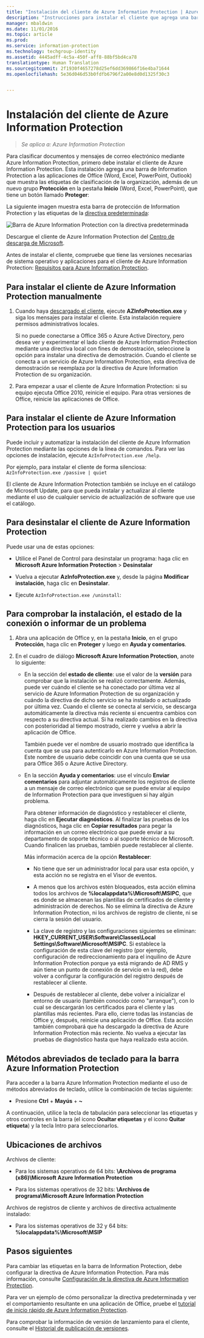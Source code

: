 ```yaml
---
title: "Instalación del cliente de Azure Information Protection | Azure Information Protection"
description: "Instrucciones para instalar el cliente que agrega una barra de Information Protection a las aplicaciones de Office para que pueda seleccionar etiquetas de clasificación de los documentos y correos electrónicos."
manager: mbaldwin
ms.date: 11/01/2016
ms.topic: article
ms.prod: 
ms.service: information-protection
ms.technology: techgroup-identity
ms.assetid: 4445adff-4c5a-450f-aff8-88bf5bd4ca78
translationtype: Human Translation
ms.sourcegitcommit: 2f1930f4657278d25ef6dd369866f16e4ba71644
ms.openlocfilehash: 5e36d046d53b0fdfb6796f2a00e8d0d1325f30c3


---
```


# <a name="installing-the-azure-information-protection-client"></a>Instalación del cliente de Azure Information Protection

>*Se aplica a: Azure Information Protection*

Para clasificar documentos y mensajes de correo electrónico mediante Azure Information Protection, primero debe instalar el cliente de Azure Information Protection. Esta instalación agrega una barra de Information Protection a las aplicaciones de Office (Word, Excel, PowerPoint, Outlook) que muestra las etiquetas de clasificación de la organización, además de un nuevo grupo **Protección** en la pestaña **Inicio** (Word, Excel, PowerPoint), que tiene un botón llamado **Proteger**:

La siguiente imagen muestra esta barra de protección de Information Protection y las etiquetas de la [directiva predeterminada](../deploy-use/configure-policy-default.md):

![Barra de Azure Information Protection con la directiva predeterminada](../media/info-protect-bar-default.png)

Descargue el cliente de Azure Information Protection del [Centro de descarga de Microsoft](https://www.microsoft.com/en-us/download/details.aspx?id=53018).

Antes de instalar el cliente, compruebe que tiene las versiones necesarias de sistema operativo y aplicaciones para el cliente de Azure Information Protection: [Requisitos para Azure Information Protection](../get-started/requirements-azure-rms.md).


## <a name="to-install-the-azure-information-protection-client-manually"></a>Para instalar el cliente de Azure Information Protection manualmente

1. Cuando haya [descargado el cliente](https://www.microsoft.com/en-us/download/details.aspx?id=53018), ejecute **AZInfoProtection.exe** y siga los mensajes para instalar el cliente. Esta instalación requiere permisos administrativos locales.

    Si no puede conectarse a Office 365 o Azure Active Directory, pero desea ver y experimentar el lado cliente de Azure Information Protection mediante una directiva local con fines de demostración, seleccione la opción para instalar una directiva de demostración. Cuando el cliente se conecta a un servicio de Azure Information Protection, esta directiva de demostración se reemplaza por la directiva de Azure Information Protection de su organización. 

2. Para empezar a usar el cliente de Azure Information Protection: si su equipo ejecuta Office 2010, reinicie el equipo. Para otras versiones de Office, reinicie las aplicaciones de Office.

## <a name="to-install-the-azure-information-protection-client-for-users"></a>Para instalar el cliente de Azure Information Protection para los usuarios

Puede incluir y automatizar la instalación del cliente de Azure Information Protection mediante las opciones de la línea de comandos. Para ver las opciones de instalación, ejecute `AzInfoProtection.exe /help`.

Por ejemplo, para instalar el cliente de forma silenciosa: `AzInfoProtection.exe /passive | quiet`

El cliente de Azure Information Protection también se incluye en el catálogo de Microsoft Update, para que pueda instalar y actualizar al cliente mediante el uso de cualquier servicio de actualización de software que use el catálogo.

## <a name="to-uninstall-the-azure-information-protection-client"></a>Para desinstalar el cliente de Azure Information Protection

Puede usar una de estas opciones:

- Utilice el Panel de Control para desinstalar un programa: haga clic en **Microsoft Azure Information Protection** > **Desinstalar**

- Vuelva a ejecutar **AzInfoProtection.exe** y, desde la página **Modificar instalación**, haga clic en **Desinstalar**. 

- Ejecute `AzInfoProtection.exe /uninstall`:


## <a name="to-verify-installation-connection-status-or-report-a-problem"></a>Para comprobar la instalación, el estado de la conexión o informar de un problema

1. Abra una aplicación de Office y, en la pestaña **Inicio**, en el grupo **Protección**, haga clic en **Proteger** y luego en **Ayuda y comentarios**.

2. En el cuadro de diálogo **Microsoft Azure Information Protection**, anote lo siguiente:

    - En la sección del **estado de cliente**: use el valor de la **versión** para comprobar que la instalación se realizó correctamente. Además, puede ver cuándo el cliente se ha conectado por última vez al servicio de Azure Information Protection de su organización y cuándo la directiva de dicho servicio se ha instalado o actualizado por última vez. Cuando el cliente se conecta al servicio, se descarga automáticamente la directiva más reciente si encuentra cambios con respecto a su directiva actual. Si ha realizado cambios en la directiva con posterioridad al tiempo mostrado, cierre y vuelva a abrir la aplicación de Office.
    
        También puede ver el nombre de usuario mostrado que identifica la cuenta que se usa para autenticarlo en Azure Information Protection. Este nombre de usuario debe coincidir con una cuenta que se usa para Office 365 o Azure Active Directory.

    - En la sección **Ayuda y comentarios**: use el vínculo **Enviar comentarios** para adjuntar automáticamente los registros de cliente a un mensaje de correo electrónico que se puede enviar al equipo de Information Protection para que investiguen si hay algún problema. 
    
        Para obtener información de diagnóstico y restablecer el cliente, haga clic en **Ejecutar diagnósticos**. Al finalizar las pruebas de los diagnósticos, haga clic en **Copiar resultados** para pegar la información en un correo electrónico que puede enviar a su departamento de soporte técnico o al soporte técnico de Microsoft. Cuando finalicen las pruebas, también puede restablecer al cliente.
        
        Más información acerca de la opción **Restablecer**:
        
        - No tiene que ser un administrador local para usar esta opción, y esta acción no se registra en el Visor de eventos. 
        
        - A menos que los archivos estén bloqueados, esta acción elimina todos los archivos de **%localappdata%\Microsoft\MSIPC**, que es donde se almacenan las plantillas de certificados de cliente y administración de derechos. No se elimina la directiva de Azure Information Protection, ni los archivos de registro de cliente, ni se cierra la sesión del usuario.
        
        - La clave de registro y las configuraciones siguientes se eliminan: **HKEY_CURRENT_USER\Software\Classes\Local Settings\Software\Microsoft\MSIPC**. Si establece la configuración de esta clave del registro (por ejemplo, configuración de redireccionamiento para el inquilino de Azure Information Protection porque ya está migrando de AD RMS y aún tiene un punto de conexión de servicio en la red), debe volver a configurar la configuración del registro después de restablecer al cliente.
        
        - Después de restablecer al cliente, debe volver a inicializar el entorno de usuario (también conocido como "arranque"), con lo cual se descargarán los certificados para el cliente y las plantillas más recientes. Para ello, cierre todas las instancias de Office y, después, reinicie una aplicación de Office. Esta acción también comprobará que ha descargado la directiva de Azure Information Protection más reciente. No vuelva a ejecutar las pruebas de diagnóstico hasta que haya realizado esta acción.

## <a name="keyboard-shortcuts-for-the-azure-information-protection-bar"></a>Métodos abreviados de teclado para la barra Azure Information Protection

Para acceder a la barra Azure Information Protection mediante el uso de métodos abreviados de teclado, utilice la combinación de teclas siguiente:

- Presione **Ctrl** + **Mayús** + **~** 

A continuación, utilice la tecla de tabulación para seleccionar las etiquetas y otros controles en la barra (el icono **Ocultar etiquetas** y el icono **Quitar etiqueta**) y la tecla Intro para seleccionarlos.


## <a name="file-locations"></a>Ubicaciones de archivos

Archivos de cliente:   

- Para los sistemas operativos de 64 bits: **\Archivos de programa (x86)\Microsoft Azure Information Protection**

- Para los sistemas operativos de 32 bits: **\Archivos de programa\Microsoft Azure Information Protection**

Archivos de registros de cliente y archivos de directiva actualmente instalado:

- Para los sistemas operativos de 32 y 64 bits: **%localappdata%\Microsoft\MSIP**


## <a name="next-steps"></a>Pasos siguientes

Para cambiar las etiquetas en la barra de Information Protection, debe configurar la directiva de Azure Information Protection. Para más información, consulte [Configuración de la directiva de Azure Information Protection](../deploy-use/configure-policy.md).

Para ver un ejemplo de cómo personalizar la directiva predeterminada y ver el comportamiento resultante en una aplicación de Office, pruebe el [tutorial de inicio rápido de Azure Information Protection](../get-started/infoprotect-quick-start-tutorial.md).

Para comprobar la información de versión de lanzamiento para el cliente, consulte el [Historial de publicación de versiones](client-version-release-history.md).



<!--HONumber=Nov16_HO1-->


